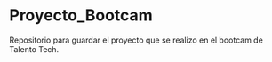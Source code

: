 # Proyecto_Bootcam
Repositorio para guardar el proyecto que se realizo en el bootcam de Talento Tech.
